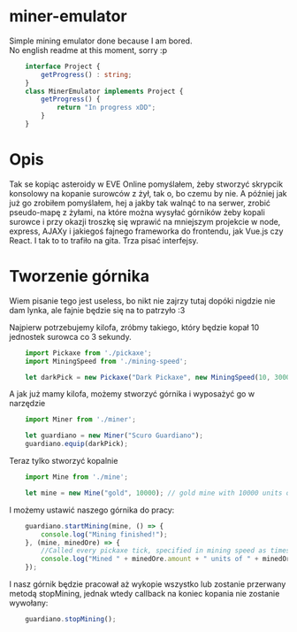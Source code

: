 # miner-emulator
Simple mining emulator done because I am bored.  
No english readme at this moment, sorry :p

```typescript
    interface Project {
        getProgress() : string;
    }
    class MinerEmulator implements Project {
        getProgress() {
            return "In progress xDD";
        }
    }
```

# Opis
Tak se kopiąc asteroidy w EVE Online pomyślałem, żeby stworzyć skrypcik konsolowy na kopanie surowców z żył, tak o, bo czemu by nie. A później jak już go zrobiłem pomyślałem, hej a jakby tak walnąć to na serwer, zrobić pseudo-mapę z żyłami, na które można wysyłać górników żeby kopali surowce i przy okazji troszkę się wprawić na mniejszym projekcie w node, express, AJAXy i jakiegoś fajnego frameworka do frontendu, jak Vue.js czy React. I tak to to trafiło na gita. Trza pisać interfejsy.

# Tworzenie górnika
Wiem pisanie tego jest useless, bo nikt nie zajrzy tutaj dopóki nigdzie nie dam lynka, ale fajnie będzie się na to patrzyło :3

Najpierw potrzebujemy kilofa, zróbmy takiego, który będzie kopał 10 jednostek surowca co 3 sekundy.
```typescript
    import Pickaxe from './pickaxe';
    import MiningSpeed from './mining-speed';

    let darkPick = new Pickaxe("Dark Pickaxe", new MiningSpeed(10, 3000)); // 10 units of ore per 3000ms
```
A jak już mamy kilofa, możemy stworzyć górnika i wyposażyć go w narzędzie
```typescript
    import Miner from './miner';

    let guardiano = new Miner("Scuro Guardiano");
    guardiano.equip(darkPick);
```
Teraz tylko stworzyć kopalnie
```typescript
    import Mine from './mine';

    let mine = new Mine("gold", 10000); // gold mine with 10000 units of ore
```
I możemy ustawić naszego górnika do pracy:
```typescript
    guardiano.startMining(mine, () => {
        console.log("Mining finished!");
    }, (mine, minedOre) => {
        //Called every pickaxe tick, specified in mining speed as timestamp
        console.log("Mined " + minedOre.amount + " units of " + minedOre.type + " ore!");
    });
```

I nasz górnik będzie pracował aż wykopie wszystko lub zostanie przerwany metodą stopMining, jednak wtedy callback na koniec kopania nie zostanie wywołany:

```typescript
    guardiano.stopMining();
```